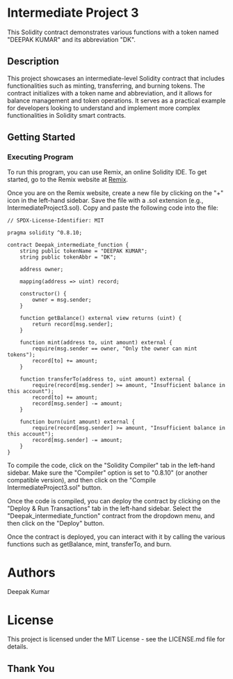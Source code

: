 # Intermediate Project 3

This Solidity contract demonstrates various functions with a token named "DEEPAK KUMAR" and its abbreviation "DK".

## Description

This project showcases an intermediate-level Solidity contract that includes functionalities such as minting, transferring, and burning tokens. The contract initializes with a token name and abbreviation, and it allows for balance management and token operations. It serves as a practical example for developers looking to understand and implement more complex functionalities in Solidity smart contracts.

## Getting Started

### Executing Program

To run this program, you can use Remix, an online Solidity IDE. To get started, go to the Remix website at [Remix](https://remix.ethereum.org/).

Once you are on the Remix website, create a new file by clicking on the "+" icon in the left-hand sidebar. Save the file with a .sol extension (e.g., IntermediateProject3.sol). Copy and paste the following code into the file:

```solidity
// SPDX-License-Identifier: MIT

pragma solidity ^0.8.10;

contract Deepak_intermediate_function {
    string public tokenName = "DEEPAK KUMAR";
    string public tokenAbbr = "DK";

    address owner;

    mapping(address => uint) record;

    constructor() {
        owner = msg.sender;
    }

    function getBalance() external view returns (uint) {
        return record[msg.sender];
    }

    function mint(address to, uint amount) external {
        require(msg.sender == owner, "Only the owner can mint tokens");
        record[to] += amount;
    }

    function transferTo(address to, uint amount) external {
        require(record[msg.sender] >= amount, "Insufficient balance in this account");
        record[to] += amount;
        record[msg.sender] -= amount;
    }

    function burn(uint amount) external {
        require(record[msg.sender] >= amount, "Insufficient balance in this account");
        record[msg.sender] -= amount;
    }
}
```
To compile the code, click on the "Solidity Compiler" tab in the left-hand sidebar. Make sure the "Compiler" option is set to "0.8.10" (or another compatible version), and then click on the "Compile IntermediateProject3.sol" button.

Once the code is compiled, you can deploy the contract by clicking on the "Deploy & Run Transactions" tab in the left-hand sidebar. Select the "Deepak_intermediate_function" contract from the dropdown menu, and then click on the "Deploy" button.

Once the contract is deployed, you can interact with it by calling the various functions such as getBalance, mint, transferTo, and burn.

# Authors
Deepak Kumar

# License
This project is licensed under the MIT License - see the LICENSE.md file for details.

## Thank You
